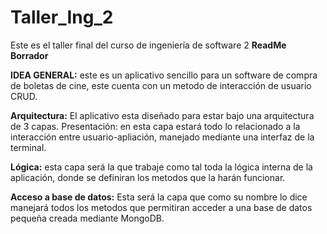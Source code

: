 # Taller_Ing_2
Este es el taller final del curso de ingeniería de software 2
**ReadMe Borrador**

**IDEA GENERAL:** este es un aplicativo sencillo para un software de compra de boletas de cine, este cuenta con un metodo de interacción de usuario CRUD.

**Arquitectura:** El aplicativo esta diseñado para estar bajo una arquitectura de 3 capas.
Presentación: en esta capa estará todo lo relacionado a la interacción entre usuario-apliación, manejado mediante una interfaz de la terminal.

**Lógica:** esta capa será la que trabaje como tal toda la lógica interna de la aplicación, donde se definiran los metodos que la harán funcionar.

**Acceso a base de datos:** Esta será la capa que como su nombre lo dice manejará todos los metodos que permitiran acceder a una base de datos pequeña creada mediante MongoDB.

